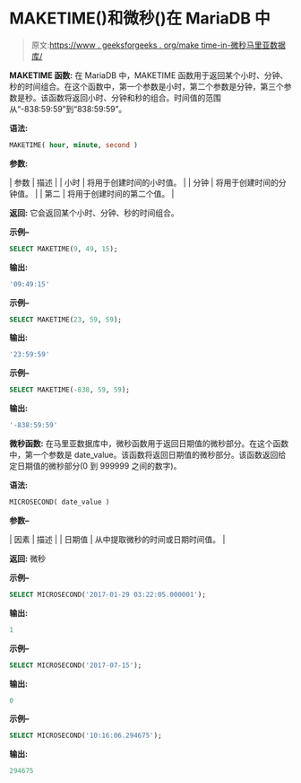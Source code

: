 # MAKETIME()和微秒()在 MariaDB 中

> 原文:[https://www . geeksforgeeks . org/make time-in-微秒马里亚数据库/](https://www.geeksforgeeks.org/maketime-and-microsecond-in-mariadb/)

**MAKETIME 函数:**
在 MariaDB 中，MAKETIME 函数用于返回某个小时、分钟、秒的时间组合。在这个函数中，第一个参数是小时，第二个参数是分钟，第三个参数是秒。该函数将返回小时、分钟和秒的组合。时间值的范围从“-838:59:59”到“838:59:59”。

**语法:**

```sql
MAKETIME( hour, minute, second )

```

**参数:**

| 参数 | 描述 |
| 小时 | 将用于创建时间的小时值。 |
| 分钟 | 将用于创建时间的分钟值。 |
| 第二 | 将用于创建时间的第二个值。 |

**返回:**
它会返回某个小时、分钟、秒的时间组合。

**示例–**

```sql
SELECT MAKETIME(9, 49, 15);

```

**输出:**

```sql
'09:49:15'

```

**示例–**

```sql
SELECT MAKETIME(23, 59, 59);

```

**输出:**

```sql
'23:59:59'

```

**示例–**

```sql
SELECT MAKETIME(-838, 59, 59);

```

**输出:**

```sql
'-838:59:59'

```

**微秒函数:**
在马里亚数据库中，微秒函数用于返回日期值的微秒部分。在这个函数中，第一个参数是 date_value。该函数将返回日期值的微秒部分。该函数返回给定日期值的微秒部分(0 到 999999 之间的数字)。

**语法:**

```sql
MICROSECOND( date_value )

```

**参数–**

| 因素 | 描述 |
| 日期值 | 从中提取微秒的时间或日期时间值。 |

**返回:**
微秒

**示例–**

```sql
SELECT MICROSECOND('2017-01-29 03:22:05.000001');

```

**输出:**

```sql
1
```

**示例–**

```sql
SELECT MICROSECOND('2017-07-15');

```

**输出:**

```sql
0
```

**示例–**

```sql
SELECT MICROSECOND('10:16:06.294675');

```

**输出:**

```sql
294675

```